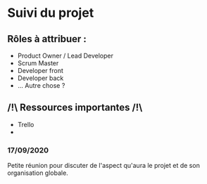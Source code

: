 # Suivi du projet

## Rôles à attribuer :
- Product Owner / Lead Developer
- Scrum Master
- Developer front
- Developer back
- ... Autre chose ?

## /!\ Ressources importantes /!\
- Trello
- 


### 17/09/2020
Petite réunion pour discuter de l'aspect qu'aura le projet et de son organisation globale.
